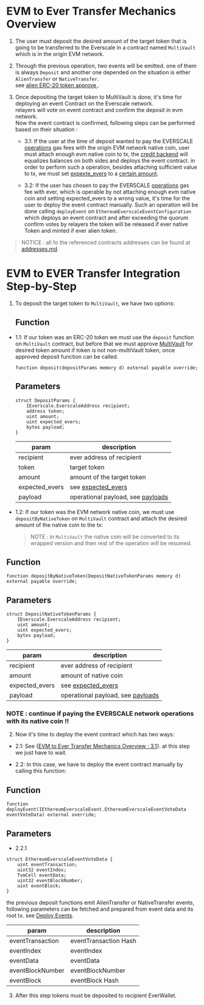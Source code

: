 # EVM to Ever Transfer Mechanics Overview

1. The user must deposit the desired amount of the target token that is going to be transferred to the Everscale in a contract named `MultiVault` which is in the origin EVM network.

2. Through the previous operation, two events will be emitted. one of them is always `Deposit` and another one depended on the situation is either `AlienTransfer` or `NativeTransfer`.\
   see [alien ERC-20 token approve ](./concepts.md#approving-alien-erc-20-tokens).
3. Once depositing the target token to MultiVault is done, it's time for deploying an event Contract on the Everscale network.\
   relayers will vote on event contract and confirm the deposit in evm network.\
   Now the event contract is confirmed, following steps can be performed based on their situation :

   - 3.1: If the user at the time of deposit wanted to pay the EVERSCALE [operations](./concepts.md#ever-network-operations) gas fees with the origin EVM network native coin, user must attach enough evm native coin to tx, the [credit backend](./concepts.md#credit-backend) will equalizes balances on both sides and deploys the event contract.
     in order to perform such a operation, besides attaching sufficient value to tx, we must set [expexte_evers](./concepts.md#event-contract-deploy-value-expected_evers) to a [certain amount](FAQ.md#how-to-set-expected_evers).

   - 3.2: If the user has chosen to pay the EVERSCALE [operations](./concepts.md#ever-network-operations) gas fee with ever, which is operable by not attaching enough evm native coin and setting expected_evers to a wrong value, it's time for the user to deploy the event contract manually. Such an operation will be done calling `deployEvent` on `EthereumEverscaleEventConfiguration` which deploys an event contract and after exceeding the quorum confirm votes by relayers the token will be released if ever native Token and minted if ever alien token.

> NOTICE : all fo the referenced contracts addresses can be found at [addresses.md](./addresses.md).

# EVM to EVER Transfer Integration Step-by-Step

1. To deposit the target token to `MultiVault`, we have two options:

   ## Function

- 1.1: If our token was an ERC-20 token we must use the `deposit` function on `MultiVault` contract,
  but before that we must approve [MultiVault](./addresses.md#evm-smart-contracts) for desired token amount if token is not non-multiVault token, once approved deposit function can be called.

  ```solidity
  function deposit(depositParams memory d) external payable override;
  ```

  ## Parameters

  ```solidity
  struct DepositParams {
      IEverscale.EverscaleAddress recipient;
      address token;
      uint amount;
      uint expected_evers;
      bytes payload;
  }
  ```

  | param          | description                                                                    |
  | -------------- | ------------------------------------------------------------------------------ |
  | recipient      | ever address of recipient                                                      |
  | token          | target token                                                                   |
  | amount         | amount of the target token                                                     |
  | expected_evers | see [expected_evers](./concepts.md#event-contract-deploy-value-expected_evers) |
  | payload        | operational payload, see [payloads](./concepts.md#payloads)                    |

- 1.2: If our token was the EVM network native coin, we must use `depositByNativeToken` on `MultiVault` contract and attach the desired amount of the native coin to the tx:

  > NOTE : in `MultiVault` the native coin will be converted to its wrapped version and then rest of the operation will be resumed.

## Function

```solidity
function depositByNativeToken(DepositNativeTokenParams memory d) external payable override;
```

## Parameters

```solidity
struct DepositNativeTokenParams {
    IEverscale.EverscaleAddress recipient;
    uint amount;
    uint expected_evers;
    bytes payload;
}
```

| param          | description                                                                    |
| -------------- | ------------------------------------------------------------------------------ |
| recipient      | ever address of recipient                                                      |
| amount         | amount of native coin                                                          |
| expected_evers | see [expected_evers](./concepts.md#event-contract-deploy-value-expected_evers) |
| payload        | operational payload, see [payloads](./concepts.md#payloads)                    |

### NOTE : continue if paying the EVERSCALE network operations with its native coin !!

2. Now it's time to deploy the event contract which has two ways:

- 2.1: See {[EVM to Ever Transfer Mechanics Overview : 3.1](#31-if-the-user-at-the-time-of-deposit-accepted-to-pay-the-event-contract-deployment-fee-with-the-origin-evm-network-native-coin-the-relayers-will-automatically-swap-that-to-ever-which-is-the-everscale-native-coin-and-deploy-the-event-contract-themselves)}. at this step we just have to wait.

- 2.2: In this case, we have to deploy the event contract manually by calling this function:

## Function

```solidity
function deployEvent(IEthereumEverscaleEvent.EthereumEverscaleEventVoteData eventVoteData) external override;
```

## Parameters

- 2.2.1

```solidity
struct EthereumEverscaleEventVoteData {
    uint eventTransaction;
    uint32 eventIndex;
    TvmCell eventData;
    uint32 eventBlockNumber;
    uint eventBlock;
}
```

the previous deposit functions emit AlienTransfer or NativeTransfer events, following parameters can be fetched and prepared from event data and its root tx. see [Deploy Events](../EVER-TO-EVM/scripts/deployEvents/).

| param            | description           |
| ---------------- | --------------------- |
| eventTransaction | eventTransaction Hash |
| eventIndex       | eventIndex            |
| eventData        | eventData             |
| eventBlockNumber | eventBlockNumber      |
| eventBlock       | eventBlock Hash       |

3. After this step tokens must be deposited to recipient EverWallet.
